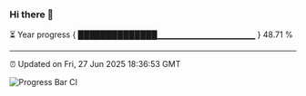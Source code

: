 ### Hi there 👋

⏳ Year progress { ██████████████▁▁▁▁▁▁▁▁▁▁▁▁▁▁▁▁ } 48.71 %

---

⏰ Updated on Fri, 27 Jun 2025 18:36:53 GMT

![Progress Bar CI](https://github.com/DhruviPatel157/GitHub-Actions-Demo/workflows/Progress%20Bar%20CI/badge.svg)
